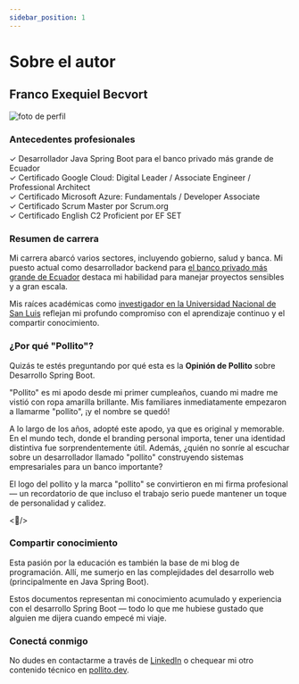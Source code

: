 ```yaml
---
sidebar_position: 1
---
```


# Sobre el autor

## Franco Exequiel Becvort

<div>
  <img src={require('@site/static/img/about/profile.png').default} alt="foto de perfil" />
</div>

### Antecedentes profesionales

✓ Desarrollador Java Spring Boot para el banco privado más grande de Ecuador  
✓ Certificado Google Cloud: Digital Leader / Associate Engineer / Professional Architect  
✓ Certificado Microsoft Azure: Fundamentals / Developer Associate  
✓ Certificado Scrum Master por Scrum.org  
✓ Certificado English C2 Proficient por EF SET

### Resumen de carrera

Mi carrera abarcó varios sectores, incluyendo gobierno, salud y banca. Mi puesto actual como desarrollador backend para [el banco privado más grande de Ecuador](https://www.pichincha.com/) destaca mi habilidad para manejar proyectos sensibles y a gran escala.

Mis raíces académicas como [investigador en la Universidad Nacional de San Luis](https://fmn.unsl.edu.ar/curso-de-ingreso-2021-agradecimiento-a-docentes-y-tutores-del-curso-comprension-de-texto/) reflejan mi profundo compromiso con el aprendizaje continuo y el compartir conocimiento.

### ¿Por qué "Pollito"?

Quizás te estés preguntando por qué esta es la **Opinión de Pollito** sobre Desarrollo Spring Boot.

"Pollito" es mi apodo desde mi primer cumpleaños, cuando mi madre me vistió con ropa amarilla brillante. Mis familiares inmediatamente empezaron a llamarme "pollito", ¡y el nombre se quedó!

A lo largo de los años, adopté este apodo, ya que es original y memorable. En el mundo tech, donde el branding personal importa, tener una identidad distintiva fue sorprendentemente útil. Además, ¿quién no sonríe al escuchar sobre un desarrollador llamado "pollito" construyendo sistemas empresariales para un banco importante?

El logo del pollito y la marca "pollito" se convirtieron en mi firma profesional — un recordatorio de que incluso el trabajo serio puede mantener un toque de personalidad y calidez.

&lt;🐤/&gt;

### Compartir conocimiento

Esta pasión por la educación es también la base de mi blog de programación. Allí, me sumerjo en las complejidades del desarrollo web (principalmente en Java Spring Boot).

Estos documentos representan mi conocimiento acumulado y experiencia con el desarrollo Spring Boot — todo lo que me hubiese gustado que alguien me dijera cuando empecé mi viaje.

### Conectá conmigo

No dudes en contactarme a través de [LinkedIn](https://www.linkedin.com/in/franco-becvort/) o chequear mi otro contenido técnico en [pollito.dev](https://pollito.dev/).
